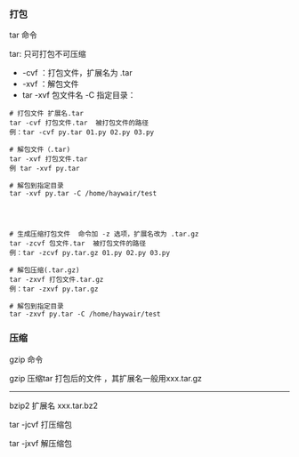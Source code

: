 ### 打包

tar 命令

tar: 只可打包不可压缩

* -cvf  ：打包文件，扩展名为 .tar
* -xvf ：解包文件
* tar  -xvf  包文件名  -C  指定目录：

```
# 打包文件 扩展名.tar
tar -cvf 打包文件.tar  被打包文件的路径
例：tar -cvf py.tar 01.py 02.py 03.py

# 解包文件（.tar)
tar -xvf 打包文件.tar
例 tar -xvf py.tar

# 解包到指定目录
tar -xvf py.tar -C /home/haywair/test




# 生成压缩打包文件  命令加 -z 选项，扩展名改为 .tar.gz
tar -zcvf 包文件.tar  被打包文件的路径
例：tar -zcvf py.tar.gz 01.py 02.py 03.py

# 解包压缩(.tar.gz)
tar -zxvf 打包文件.tar.gz
例：tar -zxvf py.tar.gz

# 解包到指定目录
tar -zxvf py.tar -C /home/haywair/test

```

### 压缩

gzip 命令

gzip 压缩tar 打包后的文件 ，其扩展名一般用xxx.tar.gz

----

bzip2 扩展名 xxx.tar.bz2

tar -jcvf 打压缩包

tar -jxvf 解压缩包

